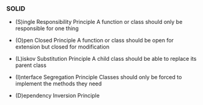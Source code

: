 ### SOLID
- (S)ingle Responsibility Principle
A function or class should only be responsible for one thing

- (O)pen Closed Principle
A function or class should be open for extension but closed for modification

- (L)iskov Substitution Principle
A child class should be able to replace its parent class

- (I)nterface Segregation Principle
Classes should only be forced to implement the methods they need

- (D)ependency Inversion Principle
